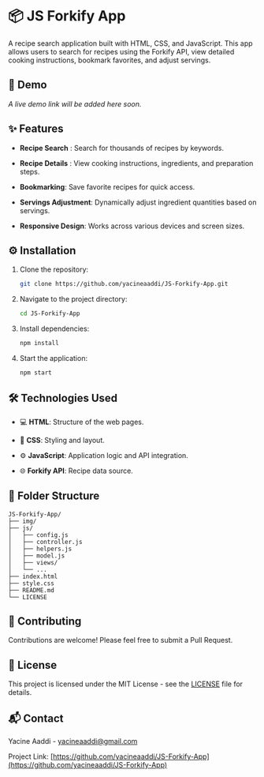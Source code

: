 # 📦 JS Forkify App

A recipe search application built with HTML, CSS, and JavaScript. This app allows users to search for recipes using the Forkify API, view detailed cooking instructions, bookmark favorites, and adjust servings.

## 🔗 Demo

_A live demo link will be added here soon._

## ✨ Features

- **Recipe Search** : Search for thousands of recipes by keywords.

- **Recipe Details** : View cooking instructions, ingredients, and preparation steps.

- **Bookmarking**: Save favorite recipes for quick access.

- **Servings Adjustment**: Dynamically adjust ingredient quantities based on servings.

- **Responsive Design**: Works across various devices and screen sizes.

## ⚙️ Installation

1. Clone the repository:

   ```bash
   git clone https://github.com/yacineaaddi/JS-Forkify-App.git
   ```

2. Navigate to the project directory:

   ```bash
   cd JS-Forkify-App
   ```

3. Install dependencies:

   ```bash
   npm install
   ```

4. Start the application:
   ```bash
   npm start
   ```

## 🛠️ Technologies Used

- 💻 **HTML**: Structure of the web pages.

- 🎨 **CSS**: Styling and layout.

- ⚙️ **JavaScript**: Application logic and API integration.

- 🌐 **Forkify API**: Recipe data source.

## 📁 Folder Structure

```
JS-Forkify-App/
├── img/
├── js/
│   ├── config.js
│   ├── controller.js
│   ├── helpers.js
│   ├── model.js
│   ├── views/
│   └── ...
├── index.html
├── style.css
├── README.md
└── LICENSE
```

## 🤝 Contributing

Contributions are welcome! Please feel free to submit a Pull Request.

## 📄 License

This project is licensed under the MIT License - see the [LICENSE](LICENSE) file for details.

## 📬 Contact

Yacine Aaddi - [yacineaaddi@gmail.com](mailto:yacineaaddi@gmail.com)

Project Link: [https://github.com/yacineaaddi/JS-Forkify-App](https://github.com/yacineaaddi/JS-Forkify-App)
